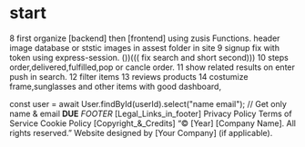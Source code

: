 # start
8 first organize [backend] then [frontend] using zusis Functions.   header image database or ststic images in assest folder in site
9 signup fix with token using express-session.    ())(((  fix search and short second)))
10 steps order,delivered,fulfilled,pop or cancle order.
11 show related results on enter push in search.
12 filter items
13 reviews products
14 costumize frame,sunglasses and other items with good dashboard,

const user = await User.findById(userId).select("name email"); // Get only name & email
**DUE**
*FOOTER*
[Legal_Links_in_footer]
Privacy Policy
Terms of Service
Cookie Policy
[Copyright_&_Credits]
“© [Year] [Company Name]. All rights reserved.”
Website designed by [Your Company] (if applicable).
